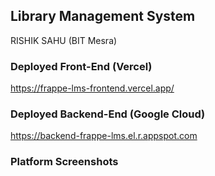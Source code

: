 ## Library Management System
RISHIK SAHU (BIT Mesra)
 
### Deployed Front-End (Vercel)
https://frappe-lms-frontend.vercel.app/

### Deployed Backend-End (Google Cloud)
https://backend-frappe-lms.el.r.appspot.com

### Platform Screenshots
